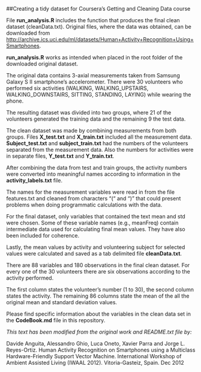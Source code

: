 ##Creating a tidy dataset for Coursera’s Getting and Cleaning Data course

File __run_analysis.R__ includes the function that produces the final clean dataset (cleanData.txt). Original files, where the data was obtained, can be downloaded from http://archive.ics.uci.edu/ml/datasets/Human+Activity+Recognition+Using+Smartphones.

__run_analysis.R__ works as intended when placed in the root folder of the downloaded original dataset.

The original data contains 3-axial measurements taken from Samsung Galaxy S II smartphone’s accelerometer. There were 30 volunteers who performed six activities (WALKING, WALKING_UPSTAIRS, WALKING_DOWNSTAIRS, SITTING, STANDING, LAYING) while wearing the phone.

The resulting dataset was divided into two groups, where 21 of the volunteers generated the training data and the remaining 9 the test data. 

The clean dataset was made by combining measurements from both groups. Files __X_test.txt__ and __X_train.txt__ included all the measurement data. __Subject_test.txt__ and __subject_train.txt__ had the numbers of the volunteers separated from the measurement data. Also the numbers for activities were in separate files, __Y_test.txt__ and __Y_train.txt__.

After combining the data from test and train groups, the activity numbers were converted into meaningful names according to information in the __activity_labels.txt__ file.

The names for the measurement variables were read in from the file features.txt and cleaned from characters “(“ and “)” that could present problems when doing programmatic calculations with the data.

For the final dataset, only variables that contained the text mean and std were chosen. Some of these variable names (e.g., meanFreq) contain intermediate data used for calculating final mean values. They have also been included for coherence.

Lastly, the mean values by activity and volunteering subject for selected values were calculated and saved as a tab delimited file __cleanData.txt__.

There are 88 variables and 180 observations in the final clean dataset. For every one of the 30 volunteers there are six observations according to the activity performed.

The first column states the volunteer’s number (1 to 30), the second column states the activity. The remaining 86 columns state the mean of the all the original mean and standard deviation values.

Please find specific information about the variables in the clean data set in the __CodeBook.md__ file in this repository.

_This text has been modified from the original work and README.txt file by:_

Davide Anguita, Alessandro Ghio, Luca Oneto, Xavier Parra and Jorge L. Reyes-Ortiz. Human Activity Recognition on Smartphones using a Multiclass Hardware-Friendly Support Vector Machine. International Workshop of Ambient Assisted Living (IWAAL 2012). Vitoria-Gasteiz, Spain. Dec 2012


